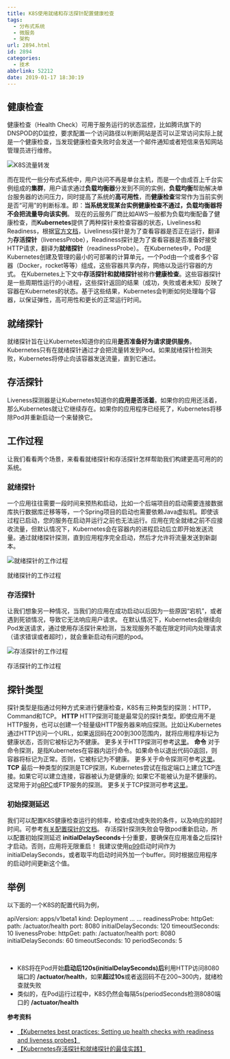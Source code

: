 ```yaml
---
title: K8S使用就绪和存活探针配置健康检查
tags:
  - 分布式系统
  - 微服务
  - 架构
url: 2894.html
id: 2894
categories:
  - 技术
abbrlink: 52212
date: 2019-01-17 18:30:19
---
```


健康检查
----

健康检查（Health Check）可用于服务运行的状态监控，比如腾讯旗下的DNSPOD的D监控，要求配置一个访问路径以判断网站是否可以正常访问实际上就是一个健康检查，当发现健康检查失败时会发送一个邮件通知或者短信来告知网站管理员进行维修。

![K8S流量转发](https://baiyuan.wang/wp-content/uploads/2019/01/20190117183007118.jpg "K8S流量转发")

而在现代一些分布式系统中，用户访问不再是单台主机，而是一个由成百上千台实例组成的**集群**，用户请求通过**负载均衡器**分发到不同的实例，**负载均衡**帮助解决单台服务器的访问压力，同时提高了系统的**高可用性**，而**健康检查**常常作为当前实例是否“可用”的判断标准。即：**当系统发现某台实例健康检查不通过，负载均衡器将不会把流量导向该实例**。 现在的云服务厂商比如AWS一般都为负载均衡配备了健康检查，而**Kubernetes**提供了两种探针来检查容器的状态，Liveliness和Readiness，根据[官方文档](https://kubernetes.io/docs/tasks/configure-pod-container/configure-liveness-readiness-probes/#define-readiness-probes)，Liveliness探针是为了查看容器是否正在运行，翻译为**存活探针**（livenessProbe），Readiness探针是为了查看容器是否准备好接受HTTP请求，翻译为**就绪探针**（readinessProbe）。 在Kubernetes中，Pod是Kubernetes创建及管理的最小的可部署的计算单元，一个Pod由一个或者多个容器（Docker，rocket等等）组成，这些容器共享内存，网络以及运行容器的方式。 在Kubernetes上下文中**存活探针和就绪探针**被称作**健康检查**。这些容器探针是一些周期性运行的小进程，这些探针返回的结果（成功，失败或者未知）反映了容器在Kubernetes的状态。基于这些结果，Kubernetes会判断如何处理每个容器，以保证弹性，高可用性和更长的正常运行时间。

就绪探针
----

就绪探针旨在让Kubernetes知道你的应用**是否准备好为请求提供服务**。Kubernetes只有在就绪探针通过才会把流量转发到Pod。如果就绪探针检测失败，Kubernetes将停止向该容器发送流量，直到它通过。

存活探针
----

Liveness探测器是让Kubernetes知道你的**应用是否活着**。如果你的应用还活着，那么Kubernetes就让它继续存在。如果你的应用程序已经死了，Kubernetes将移除Pod并重新启动一个来替换它。

工作过程
----

让我们看看两个场景，来看看就绪探针和存活探针怎样帮助我们构建更高可用的的系统。

### 就绪探针

一个应用往往需要一段时间来预热和启动，比如一个后端项目的启动需要连接数据库执行数据库迁移等等，一个Spring项目的启动也需要依赖Java虚拟机。即使该过程已启动，您的服务在启动并运行之前也无法运行。应用在完全就绪之前不应接收流量，但默认情况下，Kubernetes会在容器内的进程启动后立即开始发送流量。通过就绪探针探测，直到应用程序完全启动，然后才允许将流量发送到新副本。

![就绪探针的工作过程](https://baiyuan.wang/wp-content/uploads/2019/01/20190117183008212.jpg "就绪探针的工作过程")

就绪探针的工作过程

### 存活探针

让我们想象另一种情况，当我们的应用在成功启动以后因为一些原因“宕机”，或者遇到死锁情况，导致它无法响应用户请求。 在默认情况下，Kubernetes会继续向Pod发送请求，通过使用存活探针来检测，当发现服务不能在限定时间内处理请求（请求错误或者超时），就会重新启动有问题的pod。

![存活探针的工作过程](https://baiyuan.wang/wp-content/uploads/2019/01/20190117183008319.jpg "存活探针的工作过程")

存活探针的工作过程

探针类型
----

探针类型是指通过何种方式来进行健康检查，K8S有三种类型的探测：HTTP，Command和TCP。 **HTTP** HTTP探测可能是最常见的探针类型。即使应用不是HTTP服务，也可以创建一个轻量级HTTP服务器来响应探测。比如让Kubernetes通过HTTP访问一个URL，如果返回码在200到300范围内，就将应用程序标记为健康状态，否则它被标记为不健康。 更多关于HTTP探测可参考[这里](https://kubernetes.io/docs/tasks/configure-pod-container/configure-liveness-readiness-probes/#define-a-liveness-http-request)。 **命令** 对于命令探测，是指Kubernetes在容器内运行命令。如果命令以退出代码0返回，则容器将标记为正常。否则，它被标记为不健康。 更多关于命令探测可参考[这里](https://kubernetes.io/docs/tasks/configure-pod-container/configure-liveness-readiness-probes/#define-a-liveness-command)。 **TCP** 最后一种类型的探测是TCP探测，Kubernetes尝试在指定端口上建立TCP连接。如果它可以建立连接，容器被认为是健康的; 如果它不能被认为是不健康的。这常用于对[gRPC](https://grpc.io/)或FTP服务的探测。 更多关于TCP探测可参考[这里](https://kubernetes.io/docs/tasks/configure-pod-container/configure-liveness-readiness-probes/#define-a-tcp-liveness-probe)。

### 初始探测延迟

我们可以配置K8S健康检查运行的频率，检查成功或失败的条件，以及响应的超时时间。可参考[有关配置探针的文档](https://kubernetes.io/docs/tasks/configure-pod-container/configure-liveness-readiness-probes/#configure-probes)。 存活探针探测失败会导致pod重新启动，所以配置初始探测延迟 **initialDelaySeconds**十分重要，要确保在应用准备之后探针才启动。否则，应用将无限重启！ 我建议使用[p99](https://www.quora.com/What-is-p99-latency)启动时间作为initialDelaySeconds，或者取平均启动时间外加一个buffer。同时根据应用程序的启动时间更新这个值。

举例
--

以下面的一个K8S的配置代码为例，

apiVersion: apps/v1beta1
kind: Deployment
...
...
        readinessProbe:
          httpGet:
            path: /actuator/health
            port: 8080
          initialDelaySeconds: 120
          timeoutSeconds: 10
        livenessProbe:
          httpGet:
            path: /actuator/health
            port: 8080
          initialDelaySeconds: 60
          timeoutSeconds: 10
          periodSeconds: 5

 

*   K8S将在Pod开始**启动后120s(initialDelaySeconds)后**利用HTTP访问8080端口的 **/actuator/health**，如果**超过10s**或者返回码不在200~300内，就绪检查就失败
*   类似的，在Pod运行过程中，K8S仍然会每隔5s(periodSeconds检测8080端口的 **/actuator/health**

**参考资料**

*   [【Kubernetes best practices: Setting up health checks with readiness and liveness probes】](https://cloud.google.com/blog/products/gcp/kubernetes-best-practices-setting-up-health-checks-with-readiness-and-liveness-probes)
*   [【Kubernetes存活探针和就绪探针的最佳实践】](http://dockone.io/article/8367)